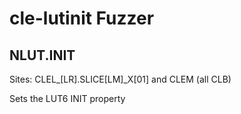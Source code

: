 # cle-lutinit Fuzzer

## NLUT.INIT

Sites: CLEL_[LR].SLICE[LM]_X[01] and CLEM (all CLB)

Sets the LUT6 INIT property
